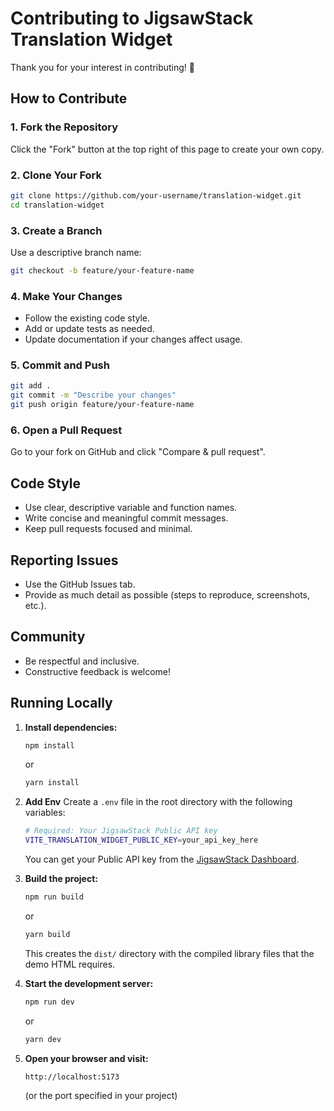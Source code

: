 # Contributing to JigsawStack Translation Widget

Thank you for your interest in contributing! 🎉

## How to Contribute

### 1. Fork the Repository
Click the "Fork" button at the top right of this page to create your own copy.

### 2. Clone Your Fork
```bash
git clone https://github.com/your-username/translation-widget.git
cd translation-widget
```

### 3. Create a Branch
Use a descriptive branch name:
```bash
git checkout -b feature/your-feature-name
```

### 4. Make Your Changes
- Follow the existing code style.
- Add or update tests as needed.
- Update documentation if your changes affect usage.

### 5. Commit and Push
```bash
git add .
git commit -m "Describe your changes"
git push origin feature/your-feature-name
```

### 6. Open a Pull Request
Go to your fork on GitHub and click "Compare & pull request".

## Code Style

- Use clear, descriptive variable and function names.
- Write concise and meaningful commit messages.
- Keep pull requests focused and minimal.

## Reporting Issues

- Use the GitHub Issues tab.
- Provide as much detail as possible (steps to reproduce, screenshots, etc.).

## Community

- Be respectful and inclusive.
- Constructive feedback is welcome!

## Running Locally

1. **Install dependencies:**
   ```bash
   npm install
   ```
   or
   ```bash
   yarn install
   ```
2. **Add Env**
   Create a `.env` file in the root directory with the following variables:
   ```bash
   # Required: Your JigsawStack Public API key
   VITE_TRANSLATION_WIDGET_PUBLIC_KEY=your_api_key_here
   ```
   You can get your Public API key from the [JigsawStack Dashboard](https://jigsawstack.com).

3. **Build the project:**
   ```bash
   npm run build
   ```
   or
   ```bash
   yarn build
   ```
   This creates the `dist/` directory with the compiled library files that the demo HTML requires.

4. **Start the development server:**
   ```bash
   npm run dev
   ```
   or
   ```bash
   yarn dev
   ```

5. **Open your browser and visit:**
   ```
   http://localhost:5173
   ```
   (or the port specified in your project) 